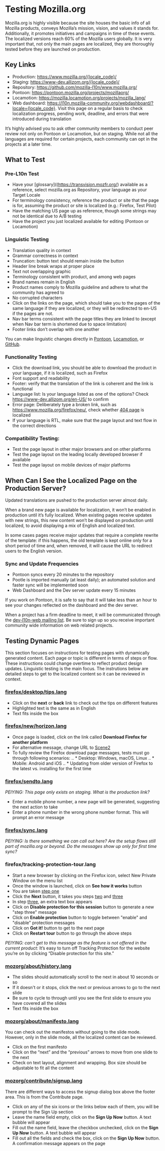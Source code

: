 # Testing Mozilla.org

Mozilla.org is highly visible because the site houses the basic info of all Mozilla products, conveys Mozilla’s mission, vision, and values it stands for. Additionally, it promotes initiatives and campaigns in time of these events. The localized versions reach 60% of the Mozilla users globally. It is very important that, not only the main pages are localized, they are thoroughly tested before they are launched on production.

## Key Links
* Production: https://www.mozilla.org/{locale_code}/
* Staging: https://www-dev.allizom.org/{locale_code}/
* Repository: https://github.com/mozilla-l10n/www.mozilla.org/
* Pontoon: https://pontoon.mozilla.org/projects/mozillaorg/
* Locamotion: https://mozilla.locamotion.org/projects/mozilla_lang/
* Web dashboard: https://l10n.mozilla-community.org/webdashboard/?locale={locale_code}. Visit this page on a regular basis to check localization progress, pending work, deadline, and errors that were introduced during translation

It’s highly advised you to ask other community members to conduct peer review not only on Pontoon or Locamotion, but on staging. While not all the languages are required for certain projects, each community can opt in the projects at a later time.

## What to Test

### Pre-L10n Test
* Have your [glossary]((https://transvision.mozfr.org/) available as a reference, select mozilla.org as Repository, your language as your Target Locale
* For terminology consistency, reference the product or site that the page is for, assuming the product or site is localized (e.g.: Firefox, Test Pilot)
* Have the matching US page up as reference, though some strings may not be identical due to A/B testing
* Have the project you just localized available for editing (Pontoon or Locamotion)

### Linguistic Testing
* Translation quality in context
* Grammar correctness in context
* Truncation: button text should remain inside the button
* Header line break wraps at proper place
* Text not overlapping graphic
* Terminology consistent with product, and among web pages
* Brand names remain in English
* Product names comply to Mozilla guideline and adhere to what the community has agreed to
* No corrupted characters
* Click on the links on the page, which should take you to the pages of the same language if they are localized, or they will be redirected to en-US if the pages are not.
* Nav bar terms consistent with the page titles they are linked to (except when Nav bar term is shortened due to space limitation)
* Footer links don’t overlap with one another

You can make linguistic changes directly in [Pontoon](https://pontoon.mozilla.org/projects/mozillaorg/), [Locamotion](https://mozilla.locamotion.org/projects/mozilla_lang/), or [GitHub](https://github.com/mozilla-l10n/www.mozilla.org/).

### Functionality Testing
* Click the download link, you should be able to download the product in your language, if it is localized, such as Firefox
* Font support and readability
* Footer: verify that the translation of the link is coherent and the link is functional
* Language list: Is your language listed as one of the options? Check https://www-dev.allizom.org/en-US/ to confirm
* Error page: Deliberately type a broken link, such as https://www.mozilla.org/firefox/neu/, check whether [404 page](https://www-dev.allizom.org/404/) is localized
* If your language is RTL, make sure that the page layout and text flow in the correct directions

### Compatibility Testing:
* Test the page layout in other major browsers and on other platforms
* Test the page layout on the leading locally developed browser if available
* Test the page layout on mobile devices of major platforms

## When Can I See the Localized Page on the Production Server?

Updated translations are pushed to the production server almost daily.

When a brand new page is available for localization, it won’t be enabled in production until it’s fully localized. When existing pages receive updates with new strings, this new content won’t be displayed on production until localized, to avoid displaying a mix of English and localized text.

In some cases pages receive major updates that require a complete rewrite of the template: if this happens, the old template is kept online only for a short period of time and, when removed, it will cause the URL to redirect users to the English version.

### Sync and Update Frequencies
* Pontoon syncs every 20 minutes to the repository
* Pootle is imported manually (at least daily); an automated solution and faster sync will be implemented soon
* Web Dashboard and the Dev server update every 15 minutes

If you work on Pontoon, it is safe to say that it will take less than an hour to see your changes reflected on the dashboard and the dev server.

When a project has a firm deadline to meet, it will be communicated through the [dev-l10n-web mailing list](https://lists.mozilla.org/listinfo/dev-l10n-web). Be sure to sign up so you receive important community wide information on web related projects.


## Testing Dynamic Pages
This section focuses on instructions for testing pages with dynamically generated content. Each page or topic is different in terms of steps or flow. These instructions could change overtime to reflect product design updates. Linguistic testing is the main focus. The instrutions below are detailed steps to get to the localized content so it can be reviewed in context.

### [firefox/desktop/tips.lang](https://www.mozilla.org/firefox/desktop/tips/)   
* Click on the **next** or **back** link to check out the tips on different features
* Highlighted text is the same as in English
* Text fits inside the box

### [firefox/new/horizon.lang](https://www.mozilla.org/en-US/firefox/new/)
* Once page is loaded, click on the link called **Download Firefox for another platform**
* For alternative message, change URL to [Scene2](https://www.mozilla.org/en-US/firefox/new/?scene=2)
* To fully review the Firefox download page messages, tests must go through following scenarios:
.. * Desktop: Windows, macOS, Linux
.. * Mobile: Android and iOS
.. * Updating from older version of Firefox to the latest vs. installing for the first time

### [firefox/sendto.lang](https://www-dev.allizom.org/styleguide/docs/send-to-device/)
_PEIYING: This page only exists on staging. What is the production link?_
* Enter a mobile phone number, a new page will be generated, suggesting the next action to take
* Enter a phone number in the wrong phone number format. This will prompt an error message

### [firefox/sync.lang](https://www.mozilla.org/en-US/firefox/sync/) 
_PEIYING: Is there something we can call out here? Are the setup flows still part of mozilla.org or beyond. Do the messages show up only for first time sync?_

### firefox/tracking-protection-tour.lang
* Start a new browser by clicking on the Firefox icon, select New Private Window on the menu list
* Once the window is launched, click on **See how it works** button
* You are taken [step one](https://www.mozilla.org/en-US/firefox/51.0.1/tracking-protection/start/?step=1)
* Click the **Next** button, it takes you steps [two](https://www.mozilla.org/en-US/firefox/51.0.1/tracking-protection/start/?step=2) and [three](https://www.mozilla.org/en-US/firefox/51.0.1/tracking-protection/start/?step=3)
* In step [three](https://www.mozilla.org/en-US/firefox/51.0.1/tracking-protection/start/?step=3), an extra text box appears 
* Click on **Disable protection for this session** button to generate a new "step three" message  
* Click on **Enable protection** button to toggle between "enable" and "disable" protection messages
* Click on **Got it!** button to get to the next page
* Click on **Restart tour** button to go through the above steps  

_PEIYING: can’t get to this message as the feature is not offered in the current product:_ It’s easy to turn off Tracking Protection for the website you’re on by clicking “Disable protection for this site.”

### [mozorg/about/history.lang](https://www.mozilla.org/about/history/)
* The slides should automatically scroll to the next in about 10 seconds or so 
* If it doesn't or it stops, click the next or previous arrows to go to the next slide
* Be sure to cycle to through until you see the first slide to ensure you have covered all the slides
* Text fits inside the box
 
### [mozorg/about/manifesto.lang](https://www.mozilla.org/en-US/about/manifesto/)
You can check out the manifestos without going to the slide mode. However, only in the slide mode, all the localized content can be reviewed.
* Click on the first manifesto
* Click on the “next” and the “previous” arrows to move from one slide to the next
* Check on text layout, alignment and wrapping. Box size should be adjustable to fit all the content

### [mozorg/contribute/signup.lang](https://www.mozilla.org/contribute/signup/)
There are different ways to access the signup dialog box above the footer area.  This is from the Contribute page.  
* Click on any of the six icons or the links below each of them, you will be prompt to the Sign Up section
* Leave the name field empty, click on the **Sign Up Now** button. A text bubble will appear
* Fill out the name field, leave the checkbox unchecked, click on the **Sign Up Now** button. A text bubble will appear
* Fill out all the fields and check the box, click on the **Sign Up Now** button. A confirmation message appears on the page

